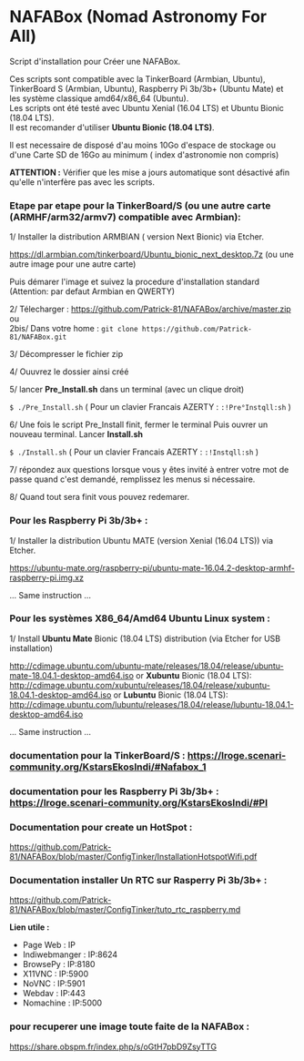 # NAFABox (Nomad Astronomy For All)

Script d'installation pour Créer une NAFABox.

Ces scripts sont compatible avec la TinkerBoard (Armbian, Ubuntu), TinkerBoard S (Armbian, Ubuntu), Raspberry Pi 3b/3b+ (Ubuntu Mate) et les système classique amd64/x86_64 (Ubuntu).  
Les scripts ont été testé avec Ubuntu Xenial (16.04 LTS) et Ubuntu Bionic (18.04 LTS).  
Il est recomander d'utiliser **Ubuntu Bionic (18.04 LTS)**.

Il est necessaire de disposé d'au moins 10Go d'espace de stockage ou d'une Carte SD de 16Go au minimum ( index d'astronomie non compris)  

**ATTENTION :** Vérifier que les mise a jours automatique sont désactivé afin qu'elle n'interfère pas avec les scripts.


### Etape par etape pour la TinkerBoard/S (ou une autre carte (ARMHF/arm32/armv7) compatible avec Armbian):

1/ Installer la distribution ARMBIAN ( version Next Bionic) via Etcher.

https://dl.armbian.com/tinkerboard/Ubuntu_bionic_next_desktop.7z (ou une autre image pour une autre carte)

Puis démarer l'image et suivez la procedure d'installation standard (Attention: par defaut Armbian en QWERTY)

2/ Télecharger :  https://github.com/Patrick-81/NAFABox/archive/master.zip  
ou  
2bis/ Dans votre home : `git clone https://github.com/Patrick-81/NAFABox.git`

3/ Décompresser le fichier zip

4/ Ouuvrez le dossier ainsi créé

5/ lancer **Pre_Install.sh** dans un terminal (avec un clique droit)

`$ ./Pre_Install.sh` 
( Pour un clavier Francais AZERTY : `:!Pre°Instqll:sh` ) 

6/ Une fois le script Pre_Install finit, fermer le terminal Puis ouvrer un nouveau terminal. Lancer **Install.sh**

`$ ./Install.sh` 
( Pour un clavier Francais AZERTY : `:!Instqll:sh` ) 

7/ répondez aux questions lorsque vous y êtes invité à entrer votre mot de passe quand c'est demandé, remplissez les menus si nécessaire.

8/ Quand tout sera finit vous pouvez redemarer.

### Pour les Raspberry Pi 3b/3b+ :

1/ Installer la distribution Ubuntu MATE (version Xenial (16.04 LTS)) via Etcher.

https://ubuntu-mate.org/raspberry-pi/ubuntu-mate-16.04.2-desktop-armhf-raspberry-pi.img.xz

... Same instruction ...

### Pour les systèmes X86_64/Amd64 Ubuntu Linux system :

1/ Install **Ubuntu Mate** Bionic (18.04 LTS) distribution (via Etcher for USB installation)

http://cdimage.ubuntu.com/ubuntu-mate/releases/18.04/release/ubuntu-mate-18.04.1-desktop-amd64.iso
or **Xubuntu** Bionic (18.04 LTS):
http://cdimage.ubuntu.com/xubuntu/releases/18.04/release/xubuntu-18.04.1-desktop-amd64.iso
or **Lubuntu** Bionic (18.04 LTS):
http://cdimage.ubuntu.com/lubuntu/releases/18.04/release/lubuntu-18.04.1-desktop-amd64.iso

... Same instruction ...


### documentation pour la TinkerBoard/S : https://lroge.scenari-community.org/KstarsEkosIndi/#Nafabox_1
### documentation pour les Raspberry Pi 3b/3b+ : https://lroge.scenari-community.org/KstarsEkosIndi/#PI

### Documentation pour create un HotSpot :

https://github.com/Patrick-81/NAFABox/blob/master/ConfigTinker/InstallationHotspotWifi.pdf

### Documentation installer Un RTC sur Rasperry Pi 3b/3b+ :

https://github.com/Patrick-81/NAFABox/blob/master/ConfigTinker/tuto_rtc_raspberry.md

__Lien utile :__

- Page Web : IP
- Indiwebmanger : IP:8624
- BrowsePy : IP:8180
- X11VNC : IP:5900
- NoVNC : IP:5901
- Webdav : IP:443
- Nomachine : IP:5000

### pour recuperer une image toute faite de la NAFABox :

https://share.obspm.fr/index.php/s/oGtH7pbD9ZsyTTG


